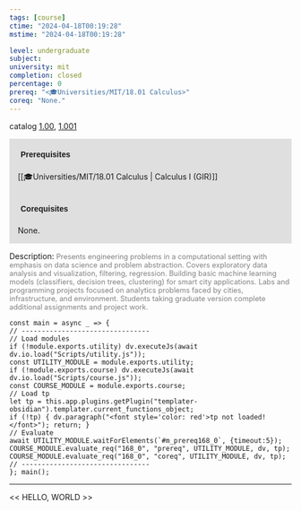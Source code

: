 ```yaml
---
tags: [course]
ctime: "2024-04-18T00:19:28"
mstime: "2024-04-18T00:19:28"

level: undergraduate
subject: 
university: mit
completion: closed
percentage: 0
prereq: "<🎓Universities/MIT/18.01 Calculus>"
coreq: "None."
---
```


catalog [1.00](http://student.mit.edu/catalog/m1a.html#1.00), [1.001](http://student.mit.edu/catalog/m1a.html#1.001)

<span style="display: block; padding: 15px; background-color: rgb(100, 100, 100, 0.2);"><font id="m_prereq168_0" style="display: block; font-family: Arial, sans-serif; font-weight: bold; padding: 5px">Prerequisites</font><br><span id="prereq168_0">[[🎓Universities/MIT/18.01 Calculus | Calculus I (GIR)]]</span></span>
<span style="display: block; padding: 15px; background-color: rgb(100, 100, 100, 0.2);"><font id="m_coreq168_0" style="display: block; font-family: Arial, sans-serif; font-weight: bold; padding: 5px">Corequisites</font><br><span id="coreq168_0">None.</span></span>

<font style="">Description:</font>
<font style="color: grey; font-size: 0.8rem;">Presents engineering problems in a computational setting with emphasis on data science and problem abstraction. Covers exploratory data analysis and visualization, filtering, regression. Building basic machine learning models (classifiers, decision trees, clustering) for smart city applications. Labs and programming projects focused on analytics problems faced by cities, infrastructure, and environment. Students taking graduate version complete additional assignments and project work.</font>

```dataviewjs
const main = async _ => {
// --------------------------------
// Load modules
if (!module.exports.utility) dv.executeJs(await dv.io.load("Scripts/utility.js"));
const UTILITY_MODULE = module.exports.utility;
if (!module.exports.course) dv.executeJs(await dv.io.load("Scripts/course.js"));
const COURSE_MODULE = module.exports.course;
// Load tp
let tp = this.app.plugins.getPlugin("templater-obsidian").templater.current_functions_object;
if (!tp) { dv.paragraph("<font style='color: red'>tp not loaded!</font>"); return; }
// Evaluate
await UTILITY_MODULE.waitForElements(`#m_prereq168_0`, {timeout:5});
COURSE_MODULE.evaluate_req("168_0", "prereq", UTILITY_MODULE, dv, tp);
COURSE_MODULE.evaluate_req("168_0", "coreq", UTILITY_MODULE, dv, tp);
// --------------------------------
}; main();
```

---

<< HELLO, WORLD >>
